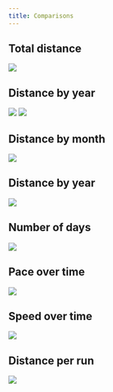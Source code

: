 ```yaml
---
title: Comparisons
---
```


## Total distance
![](plots/compare-distance-total.jpg)

## Distance by year
![](plots/compare-distance-by-year.jpg)
![](plots/compare-distance-by-year-person.jpg)

## Distance by month
![](plots/compare-distance-by-month.jpg)

## Distance by year
![](plots/compare-distance-by-year-bar.jpg)

## Number of days
![](plots/compare-n-days-by-year-bar.jpg)

## Pace over time
![](plots/compare-pace-with-trend.jpg)

## Speed over time
![](plots/compare-speed-with-trend.jpg)

## Distance per run
![](plots/compare-distance-per-run.jpg)
